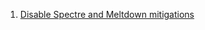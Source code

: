  1. [Disable Spectre and Meltdown mitigations](https://unix.stackexchange.com/questions/554908/disable-spectre-and-meltdown-mitigations)
